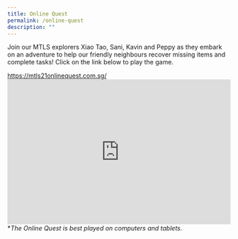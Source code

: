```yaml
---
title: Online Quest
permalink: /online-quest
description: ""
---
```

<p>Join our MTLS explorers Xiao Tao, Sani, Kavin and Peppy as they embark on an adventure to help our friendly neighbours recover missing items and complete tasks! Click on the link below to play the game.</p>
<a href="https://mtls21onlinequest.com.sg" target="_blank">https://mtls21onlinequest.com.sg/</a>
<div style="padding:65% 0 0 0;position:relative;"><iframe src="https://player.vimeo.com/video/591946094?badge=0&amp;autopause=0&amp;player_id=0&amp;app_id=58479&amp;h=31a027be51" frameborder="0" allow="autoplay; fullscreen; picture-in-picture" allowfullscreen="" style="position:absolute;top:0;left:0;width:100%;height:100%;" title="MTLS Teaser 3"></iframe></div>
*<i>The Online Quest is best played on computers and tablets.</i>